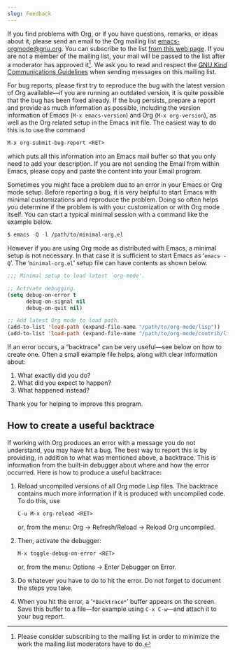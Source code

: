 ```yaml
---
slug: Feedback
---
```


If you find problems with Org, or if you have questions, remarks, or ideas about it, please send an email to the Org mailing list [emacs-orgmode@gnu.org](/docs/org/mailto:emacs-orgmode@gnu.org). You can subscribe to the list [from this web page](https://lists.gnu.org/mailman/listinfo/emacs-orgmode). If you are not a member of the mailing list, your mail will be passed to the list after a moderator has approved it[^1]. We ask you to read and respect the [GNU Kind Communications Guidelines](https://www.gnu.org/philosophy/kind-communication.html) when sending messages on this mailing list.

For bug reports, please first try to reproduce the bug with the latest version of Org available—if you are running an outdated version, it is quite possible that the bug has been fixed already. If the bug persists, prepare a report and provide as much information as possible, including the version information of Emacs (`M-x emacs-version`) and Org (`M-x org-version`), as well as the Org related setup in the Emacs init file. The easiest way to do this is to use the command

```lisp
M-x org-submit-bug-report <RET>
```

which puts all this information into an Emacs mail buffer so that you only need to add your description. If you are not sending the Email from within Emacs, please copy and paste the content into your Email program.

Sometimes you might face a problem due to an error in your Emacs or Org mode setup. Before reporting a bug, it is very helpful to start Emacs with minimal customizations and reproduce the problem. Doing so often helps you determine if the problem is with your customization or with Org mode itself. You can start a typical minimal session with a command like the example below.

```lisp
$ emacs -Q -l /path/to/minimal-org.el
```

However if you are using Org mode as distributed with Emacs, a minimal setup is not necessary. In that case it is sufficient to start Emacs as ‘`emacs -Q`’. The ‘`minimal-org.el`’ setup file can have contents as shown below.

```lisp
;;; Minimal setup to load latest `org-mode'.

;; Activate debugging.
(setq debug-on-error t
      debug-on-signal nil
      debug-on-quit nil)

;; Add latest Org mode to load path.
(add-to-list 'load-path (expand-file-name "/path/to/org-mode/lisp"))
(add-to-list 'load-path (expand-file-name "/path/to/org-mode/contrib/lisp" t))
```

If an error occurs, a “backtrace" can be very useful—see below on how to create one. Often a small example file helps, along with clear information about:

1.  What exactly did you do?
2.  What did you expect to happen?
3.  What happened instead?

Thank you for helping to improve this program.

## How to create a useful backtrace

If working with Org produces an error with a message you do not understand, you may have hit a bug. The best way to report this is by providing, in addition to what was mentioned above, a backtrace. This is information from the built-in debugger about where and how the error occurred. Here is how to produce a useful backtrace:

1.  Reload uncompiled versions of all Org mode Lisp files. The backtrace contains much more information if it is produced with uncompiled code. To do this, use

    ```lisp
    C-u M-x org-reload <RET>
    ```

    or, from the menu: Org → Refresh/Reload → Reload Org uncompiled.

2.  Then, activate the debugger:

    ```lisp
    M-x toggle-debug-on-error <RET>
    ```

    or, from the menu: Options → Enter Debugger on Error.

3.  Do whatever you have to do to hit the error. Do not forget to document the steps you take.

4.  When you hit the error, a ‘`*Backtrace*`’ buffer appears on the screen. Save this buffer to a file—for example using `C-x C-w`—and attach it to your bug report.

[^1]: Please consider subscribing to the mailing list in order to minimize the work the mailing list moderators have to do.
